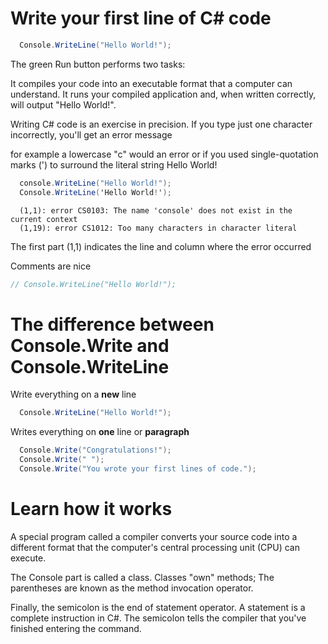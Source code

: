 # Write your first line of C# code

```cs
  Console.WriteLine("Hello World!");
```

The green Run button performs two tasks:

It compiles your code into an executable format that a computer can understand.
It runs your compiled application and, when written correctly, will output "Hello World!".


Writing C# code is an exercise in precision. If you type just one character incorrectly, you'll get an error message

for example a lowercase "c" would an error
or if you used single-quotation marks (') to surround the literal string Hello World!

```cs
  console.WriteLine("Hello World!");
  Console.WriteLine('Hello World!');
```

```error
  (1,1): error CS0103: The name 'console' does not exist in the current context
  (1,19): error CS1012: Too many characters in character literal
```
The first part (1,1) indicates the line and column where the error occurred

Comments are nice 
```cs
// Console.WriteLine("Hello World!");
```

# The difference between Console.Write and Console.WriteLine

Write everything on a **new** line
```cs 
  Console.WriteLine("Hello World!");
```

Writes everything on **one** line or **paragraph**
```cs
  Console.Write("Congratulations!");
  Console.Write(" ");
  Console.Write("You wrote your first lines of code.");
```

# Learn how it works

A special program called a compiler converts your source code into a different format that the computer's central processing unit (CPU) can execute.

The Console part is called a class. 
Classes "own" methods;
The parentheses are known as the method invocation operator.

Finally, the semicolon is the end of statement operator. A statement is a complete instruction in C#. The semicolon tells the compiler that you've finished entering the command.

